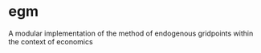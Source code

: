 # egm
A modular implementation of the method of endogenous gridpoints within the context of economics
